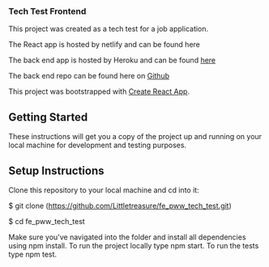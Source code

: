 ### Tech Test Frontend

This project was created as a tech test for a job application.

The React app is hosted by netlify and can be found here

The back end app is hosted by Heroku and can be found [here](https://pww-test.herokuapp.com/api/products)

The back end repo can be found here on [Github](https://github.com/Littletreasure/be_pww_tech_test)

This project was bootstrapped with [Create React App](https://github.com/facebook/create-react-app).

## Getting Started

These instructions will get you a copy of the project up and running on your local machine for development and testing purposes.

## Setup Instructions

Clone this repository to your local machine and cd into it:

$ git clone (https://github.com/Littletreasure/fe_pww_tech_test.git)

$ cd fe_pww_tech_test

Make sure you've navigated into the folder and install all dependencies using npm install. To run the project locally type npm start. To run the tests type npm test.
